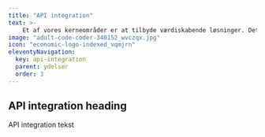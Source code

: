 ```yaml
---
title: "API integration"
text: >-
    Et af vores kerneområder er at tilbyde værdiskabende løsninger. Det kunne blandt andet være automatisk bogføring af webordrer. Som instrument til at udføre dette kommer API udvikling og integration ind i billedet.<br><br>Vi udvikler gerne op mod en eksisterende API i forbindelse med en integration mellem din virksomheds systemer. Vi kan også bistå med udviklingen af din API. Da integrationer er der hvor din virksomhed kan spare rigtig meget tid, er det en af vores mest efterspurgte ydelser.
image: "adult-code-coder-340152_wvczqx.jpg"
icon: "economic-logo-indexed_vqmjrn"
eleventyNavigation:
  key: api-integration
  parent: ydelser
  order: 3
---
```


## API integration heading

API integration tekst
